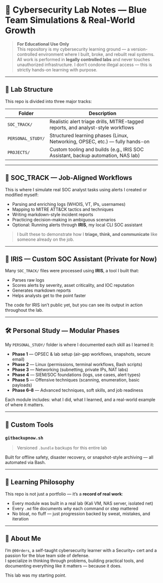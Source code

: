 # 🧠 Cybersecurity Lab Notes — Blue Team Simulations & Real-World Growth

> **For Educational Use Only**  
This repository is my cybersecurity learning ground — a version-controlled environment where I built, broke, and rebuilt real systems.  
All work is performed in **legally controlled labs** and never touches unauthorized infrastructure. I don’t condone illegal access — this is strictly hands-on learning with purpose.

---

## 📁 Lab Structure

This repo is divided into three major tracks:

| Folder             | Description                                                                 |
|--------------------|-----------------------------------------------------------------------------|
| `SOC_TRACK/`       | Realistic alert triage drills, MITRE-tagged reports, and analyst-style workflows |
| `PERSONAL_STUDY/`  | Structured learning phases (Linux, Networking, OPSEC, etc.) — fully hands-on |
| `PROJECTS/`        | Custom tooling and builds (e.g., IRIS SOC Assistant, backup automation, NAS lab) |

---

## 🚨 SOC_TRACK — Job-Aligned Workflows

This is where I simulate real SOC analyst tasks using alerts I created or modified myself:

- Parsing and enriching logs (WHOIS, VT, IPs, usernames)
- Mapping to MITRE ATT&CK tactics and techniques
- Writing markdown-style incident reports
- Practicing decision-making in ambiguous scenarios
- Optional: Running alerts through **IRIS**, my local CLI SOC assistant

> I built these to demonstrate how I **triage, think, and communicate** like someone already on the job.

---

## 🧠 IRIS — Custom SOC Assistant (Private for Now)

Many `SOC_TRACK/` files were processed using **IRIS**, a tool I built that:

- Parses raw logs
- Scores alerts by severity, asset criticality, and IOC reputation
- Generates markdown reports
- Helps analysts get to the point faster

The code for IRIS isn’t public yet, but you can see its output in action throughout the lab.

---

## 🛠️ Personal Study — Modular Phases

My `PERSONAL_STUDY/` folder is where I documented each skill as I learned it:

- **Phase 1** — OPSEC & lab setup (air-gap workflows, snapshots, secure email)
- **Phase 2** — Linux (permissions, terminal workflows, Bash scripts)
- **Phase 3** — Networking (subnetting, private IPs, NAT labs)
- **Phase 4** — SIEM/SOC foundations (logs, use cases, alert types)
- **Phase 5** — Offensive techniques (scanning, enumeration, basic payloads)
- **Phase 6–8** — Advanced techniques, soft skills, and job readiness

Each module includes: what I did, what I learned, and a real-world example of where it matters.

---

## 🔧 Custom Tools

### `gitbackupnow.sh`
> Versioned `.bundle` backups for this entire lab

Built for offline safety, disaster recovery, or snapshot-style archiving — all automated via Bash.

---

## 📘 Learning Philosophy

This repo is not just a portfolio — it’s a **record of real work**:

- Every module was built in a real lab (Kali VM, NAS server, isolated net)
- Every `.md` file documents *why* each command or step mattered
- No bloat, no fluff — just progression backed by sweat, mistakes, and iteration

---

## 🙋 About Me

I’m `@00rders`, a self-taught cybersecurity learner with a Security+ cert and a passion for the blue team side of defense.  
I specialize in thinking through problems, building practical tools, and documenting everything like it matters — because it does.

This lab was my starting point. 
